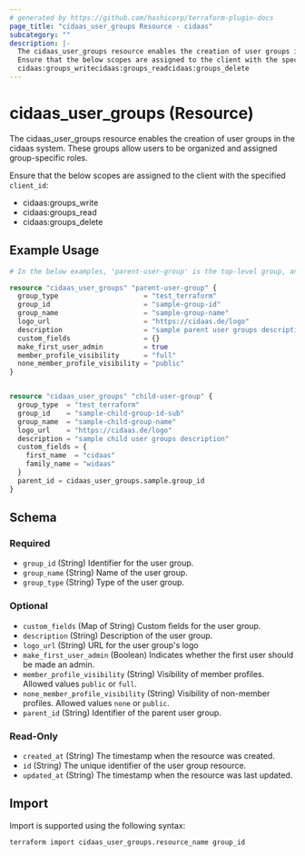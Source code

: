 ```yaml
---
# generated by https://github.com/hashicorp/terraform-plugin-docs
page_title: "cidaas_user_groups Resource - cidaas"
subcategory: ""
description: |-
  The cidaas_user_groups resource enables the creation of user groups in the cidaas system. These groups allow users to be organized and assigned group-specific roles.
  Ensure that the below scopes are assigned to the client with the specified client_id:
  cidaas:groups_writecidaas:groups_readcidaas:groups_delete
---
```


# cidaas_user_groups (Resource)

The cidaas_user_groups resource enables the creation of user groups in the cidaas system. These groups allow users to be organized and assigned group-specific roles.

 Ensure that the below scopes are assigned to the client with the specified `client_id`:
- cidaas:groups_write
- cidaas:groups_read
- cidaas:groups_delete

## Example Usage

```terraform
# In the below examples, 'parent-user-group' is the top-level group, and its group_id is passed as parent_id in the 'child-user-group' resource.

resource "cidaas_user_groups" "parent-user-group" {
  group_type                     = "test_terraform"
  group_id                       = "sample-group-id"
  group_name                     = "sample-group-name"
  logo_url                       = "https://cidaas.de/logo"
  description                    = "sample parent user groups description"
  custom_fields                  = {}
  make_first_user_admin          = true
  member_profile_visibility      = "full"
  none_member_profile_visibility = "public"
}


resource "cidaas_user_groups" "child-user-group" {
  group_type  = "test_terraform"
  group_id    = "sample-child-group-id-sub"
  group_name  = "sample-child-group-name"
  logo_url    = "https://cidaas.de/logo"
  description = "sample child user groups description"
  custom_fields = {
    first_name  = "cidaas"
    family_name = "widaas"
  }
  parent_id = cidaas_user_groups.sample.group_id
}
```

<!-- schema generated by tfplugindocs -->
## Schema

### Required

- `group_id` (String) Identifier for the user group.
- `group_name` (String) Name of the user group.
- `group_type` (String) Type of the user group.

### Optional

- `custom_fields` (Map of String) Custom fields for the user group.
- `description` (String) Description of the user group.
- `logo_url` (String) URL for the user group's logo
- `make_first_user_admin` (Boolean) Indicates whether the first user should be made an admin.
- `member_profile_visibility` (String) Visibility of member profiles. Allowed values `public` or `full`.
- `none_member_profile_visibility` (String) Visibility of non-member profiles. Allowed values `none` or `public`.
- `parent_id` (String) Identifier of the parent user group.

### Read-Only

- `created_at` (String) The timestamp when the resource was created.
- `id` (String) The unique identifier of the user group resource.
- `updated_at` (String) The timestamp when the resource was last updated.

## Import

Import is supported using the following syntax:

```shell
terraform import cidaas_user_groups.resource_name group_id
```
